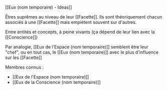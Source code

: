 [[Eux (nom temporaire) - Ideas]]

Êtres suprêmes au niveau de leur [[Facette]]. Ils sont théoriquement chacun associés à une [[Facette]] mais empiètent souvent sur d'autres.

Entre entités et concepts, à peine vivants (ça dépend de leur lien avec la [[Conscience]])

Par analogie, [[Eux de l'Espace (nom temporaire)]] semblent être leur "chef", ou en tout cas, le [[Eux (nom temporaire)]] avec le plus d'influence sur les [[Facette]]

Membres connus :
- [[Eux de l'Espace (nom temporaire)]]
- [[Eux de la Conscience (nom temporaire)]]